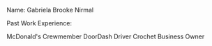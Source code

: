 Name: Gabriela Brooke Nirmal

Past Work Experience:

McDonald's Crewmember
DoorDash Driver
Crochet Business Owner
